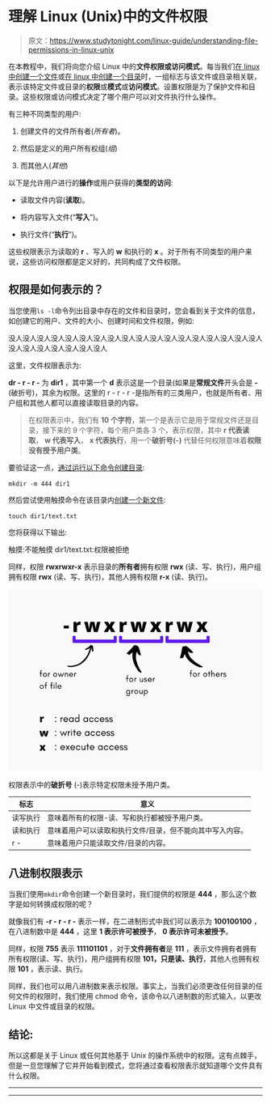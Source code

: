 # 理解 Linux (Unix)中的文件权限

> 原文：<https://www.studytonight.com/linux-guide/understanding-file-permissions-in-linux-unix>

在本教程中，我们将向您介绍 Linux 中的**文件权限或访问模式**。每当我们[在 linux 中创建一个文件](https://www.studytonight.com/linux-guide/how-to-create-a-file-in-linux)或[在 linux 中创建一个目录](https://www.studytonight.com/linux-guide/how-to-create-directory-in-linux-mkdir-command)时，一组标志与该文件或目录相关联，表示该特定文件或目录的**权限**或**模式**或**访问模式**。设置权限是为了保护文件和目录。这些权限或访问模式决定了哪个用户可以对文件执行什么操作。

有三种不同类型的用户:

1.  创建文件的文件所有者(*所有者*)。

2.  然后是定义的用户所有权组(*组*)

3.  而其他人(*其他*)

以下是允许用户进行的**操作**或用户获得的**类型的访问**:

*   读取文件内容(**读取**)。

*   将内容写入文件(“**写入**”)。

*   执行文件(“**执行**”)。

这些权限表示为读取的 **r** 、写入的 **w** 和执行的 **x** 。对于所有不同类型的用户来说，这些访问权限都是定义好的，共同构成了文件权限。

## 权限是如何表示的？

当您使用`ls -l`命令列出目录中存在的文件和目录时，您会看到关于文件的信息，如创建它的用户、文件的大小、创建时间和文件权限，例如:

没人没人没人没人没人没人没人没人没人没人没人没人没人没人没人没人没人没人没人没人没人没人没人没人没人

这里，文件权限表示为:

**dr - r - r -** 为 **dir1** ，其中第一个 **d** 表示这是一个目录(如果是**常规文件**开头会是 **-** (破折号)，其余为权限。这里的 r - r - r -是指所有的三类用户，也就是所有者、用户组和其他人都可以直接读取目录的内容。

> 在权限表示中，我们有 **10 个字符**，第一个是表示它是用于常规文件还是目录，接下来的 9 个字符，每个用户类各 3 个，表示权限，其中 **r 代表读取**， **w 代表写入**， **x 代表执行**，用一个**破折号(-)** 代替任何权限意味着**权限没有授予用户类**。

要验证这一点，[通过运行以下命令创建目录](https://www.studytonight.com/linux-guide/how-to-create-directory-in-linux-mkdir-command):

```
mkdir -m 444 dir1
```

然后尝试使用触摸命令在该目录内[创建一个新文件](https://www.studytonight.com/linux-guide/how-to-create-a-file-in-linux):

```
touch dir1/text.txt
```

您将获得以下输出:

触摸:不能触摸 dir1/text.txt:权限被拒绝

同样，权限 **rwxrwxr-x** 表示目录的**所有者**拥有权限 **rwx** (读、写、执行)，用户组拥有权限 **rwx** (读、写、执行)，其他人拥有权限 **r-x** (读、执行)。

![permissions in Linux](img/209aee8ebb4be80f30d4ad0aff819cec.png)

权限表示中的**破折号** (-)表示特定权限未授予用户类。

| 标志 | 意义 |
| --- | --- |
| 读写执行 | 意味着所有的权限-读、写和执行都被授予用户类。 |
| 读和执行 | 意味着用户可以读取和执行文件/目录，但不能向其中写入内容。 |
| r - | 意味着用户只能读取文件/目录的内容。 |

## 八进制权限表示

当我们使用`mkdir`命令创建一个新目录时，我们提供的权限是 **444** ，那么这个数字是如何转换成权限的呢？

就像我们有 **-r - r - r -** 表示一样，在二进制形式中我们可以表示为 **100100100** ，在八进制数中是 **444** ，这里 **1 表示许可被授予**， **0 表示许可未被授予**。

同样，权限 **755** 表示 **111101101** ，对于**文件拥有者**是 **111** ，表示文件拥有者拥有所有权限(读、写、执行)，用户组拥有权限 **101，只是读、执行**，其他人也拥有权限 **101** ，表示读、执行。

同样，我们也可以用八进制数来表示权限。事实上，当我们必须更改任何目录的任何文件的权限时，我们使用 chmod 命令，该命令以八进制数的形式输入，以更改 Linux 中文件或目录的权限。

## 结论:

所以这都是关于 Linux 或任何其他基于 Unix 的操作系统中的权限。这有点棘手，但是一旦您理解了它并开始看到模式，您将通过查看权限表示就知道哪个文件具有什么权限。

* * *

* * *